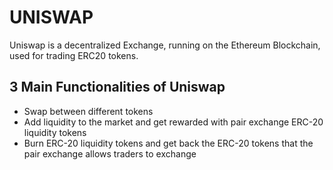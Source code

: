 # UNISWAP 
Uniswap is a decentralized Exchange, running on the Ethereum Blockchain, used for trading ERC20 tokens. 

## 3 Main Functionalities of Uniswap

- Swap between different tokens
- Add liquidity to the market and get rewarded with pair exchange ERC-20 liquidity tokens
- Burn ERC-20 liquidity tokens and get back the ERC-20 tokens that the pair exchange allows traders to exchange